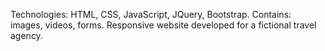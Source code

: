 Technologies: HTML, CSS, JavaScript, JQuery, Bootstrap.
Contains: images, videos, forms.
Responsive website developed for a fictional travel agency. 
